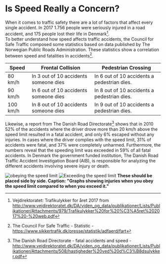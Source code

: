 # Is Speed Really a Concern?
When it comes to traffic safety there are a lot of factors that affect every single accident. In 2017 1.756 people were seriously injured in a road accident, and 175 people lost their life in Denmark[^VD_Trafikulykker_for_året_2017].  
To better understand how speed affects traffic accidents, the Council for Safe Traffic composed some statistics based on data published by The Norwegian Public Roads Administration. These statistics show a correlation between speed and fatalities in accidents[^CFST_Statistics].

| Speed | Frontal Collision | Pedestrian Crossing |
| ----- | ----------------- | ------------------- |
| 80 km/h | In 3 out of 10 accidents someone dies | In 6 out of 10 accidents a pedestrian dies. |
| 90 km/h | In 6 out of 10 accidents someone dies | In 8 out of 10 accidents a pedestrian dies. |
| 100 km/h | In 8 out of 10 accidents someone dies | In 9 out of 10 accidents a pedestrian dies. |

Likewise, a report from The Danish Road Directorate[^DRD_fatal_accidents] shows that in 2010 52% of the accidents where the driver drove more than 20 km/h above the speed limit resulted in a fatal accident, and only 6% escaped without any injuries. In cases where the driver complies with the speed limit, 31% of accidents were fatal, and 37% were completely unharmed. Furthermore, the numbers reveal that the speeding limit was exceeded in 59% of all fatal accidents.
In Denmark the government funded institution, The Danish Road Traffic Accident Investigation Board (AIB), is responsible for analyzing the different accidents involving severe injury or death.  
<!---In a report from December 2014[^HVU_hvorfor_sker_ulykker] the AIB investigated the factors contributing to the cause and the severity of the accidents.  
In this report the AIB assesses how often high speed, amongst other factors, had a significant involvement in the incident happening, as well as how often high speed actually worsened the injuries sustained.  
On page 16 the AIB reports that out of 291 accidents high speed was a significant factor in 123 of them. This is more than 2 out of 5 incidents. Furthermore, it was found that in 30 of the 291 accidents, which is about 1 in 10 incidents, the high speed actually worsened the injuries sustained in the incident.
-->

![obeying the speed limit](pictures/obeying_speed_limit.png)
![Exceeding the speed limit](pictures/exceeding_speed_limit.png)
**These should be placed side by side. Caption: "Graphs showing injuries when you obey the speed limit compared to when you exceed it."**

<!--Looking at the broad numbers is not enough. The AIB, on page 18, recognizes the difference between exceeding the signed speed limit (being risk-willing) and driving faster than the conditions allow, possibly due to bad weather (being risk-blind).

Exceeding the speed limit is the predominant factor in the case of young drivers involved in solo accidents and for motorcyclists. For young drivers in solo accidents the number is about 65%, and for motorcyclists it is above 40%.

In a 2018 report by the AIB[^HVU_Risikovillig_kørsel] they deeply investigate 27 different road accidents where the driver showed risk-willing behavior.  
On page 15 they conclude that of these accidents half of them happened on a straight road, where the driver was exceeding the speed limit by 30 to 150 % when another driver misjudges the distance and the speed of the other vehicle and drives onto the road in front of the risk-willing driver.  
On a road with a limit of 50 km/h there was an average speed of 90 km/h while there on a road with a limit of 80 km/h was an average speed of 138 km/h.
The driver coming onto the road would need to look further than they normally do when orienting themselves, and would have a harder time spotting the other driver, as the car would be further away.  
The increased speed means the risk-willing driver has less time to recognize and react to the situation. This is coupled with a longer breaking distance, which results in the accident.

In another report  from 2011[^HVU_Grove_Hastighedsovertrædelser] the AIB investigates the reason why people decides to drive too fast. 99 drivers who exceeded the speed limit was interviewed, and out of these, 44 of the drivers mention being busy as the reason for exceeding the speed limit, i.e. having to pick up their kids from school or getting to work.  
32 drivers mention inattention as the reason why they drove too fast. Based on these 32 drivers only 8 of them were not aware that they actually exceeded the speed limit. The remaining 26 drivers was aware that they exceeded the speed limit, but not by how much. 
-->

[^DRD_fatal_accidents]: The Danish Road Directorate - fatal accidents and speed - http://www.vejdirektoratet.dk/DA/viden_og_data/publikationer/Lists/Publikationer/Attachments/508/hastigheder%20ved%20d%C3%B8dsulykker.pdf

[^CFST_Statistics]: The Council For Safe Traffic - Statistic - https://www.sikkertrafik.dk/presse/statistik/adfaerd/fart

[^HVU_hvorfor_sker_ulykker]: The Danish Road Traffic Accident Investigation Board: Hvorfor sker trafikulykkerne? from http://www.hvu.dk/SiteCollectionDocuments/PDFx_HVUdec14_HvorforSkerUlykkerne.pdf

[^HVU_Risikovillig_kørsel]: The Danish Road Traffic Accident Investigation Board: Risikovillig kørsel from http://www.hvu.dk/SiteCollectionDocuments/Havarikommissionen2018_RisikovilligK%C3%B8rsel.pdf

[^HVU_Grove_Hastighedsovertrædelser]: The Danish Road Traffic Accident Investigation Board: Grove Hastighedsovertrædelser from: http://www.hvu.dk/SiteCollectionDocuments/HVUrapp08_Hastighed.pdf

[^VD_Trafikulykker_for_året_2017]: Vejdirektoratet: Trafikulykker for året 2017 from http://www.vejdirektoratet.dk/DA/viden_og_data/publikationer/Lists/Publikationer/Attachments/979/Trafikulykker%20for%20%C3%A5ret%202017%20-%20web.pdf